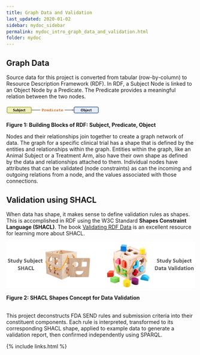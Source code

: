 ```yaml
---
title: Graph Data and Validation
last_updated: 2020-01-02
sidebar: mydoc_sidebar
permalink: mydoc_intro_graph_data_and_validation.html
folder: mydoc
---
```


## Graph Data
Source data for this project is converted  from tabular (row-by-column) to Resource Description Framework (RDF). In RDF, a Subject Node is linked to an Object Node by a Predicate. The Predicate provides a meaningful relation between the two nodes.

<img src="images/SubjectPredicateObject.PNG" width="250">

**Figure 1: Building Blocks of RDF: Subject, Predicate, Object**


Nodes and their relationships join together to create a graph network of data. The graph for a specific clinical trial has a shape that is defined by the entities and relationships within the graph. Entities within the graph, like an Animal Subject or a Treatment Arm, also have their own shape as defined by the data and relationships attached to them. Individual nodes have attributes that can be validated (node constraints) as can the incoming and outgoing relations from a node, and the values associated with those connections.

## Validation using SHACL

When data has shape, it makes sense to define validation rules as shapes. This is accomplished in RDF using the W3C Standard **Shapes Constraint Language (SHACL)**.  The book [Validating RDF Data](<https://book.validatingrdf.com/>) is an excellent resource for learning more about SHACL.

<img src="images/SHACLShapeConcept.PNG"/>

**Figure 2: SHACL Shapes Concept for Data Validation**

<br>
This project deconstructs FDA SEND rules and submission criteria into their constituent components. Each rule is interpreted, transformed to its corresponding SHACL shape, applied to example data to generate a validation report, then confirmed independently using SPARQL.

{% include links.html %}
